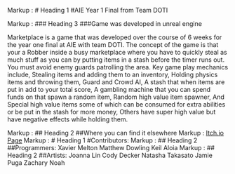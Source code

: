 Markup :  # Heading 1 #AIE Year 1 Final from Team DOTI

Markup :  ### Heading 3 ###Game was developed in unreal engine

​Marketplace is a game that was developed over the course of 6 weeks for the year one final at AIE with team DOTI. The concept of the game is that your a Robber inside a busy marketplace where you have to quickly steal as much stuff as you can by putting items in a stash before the timer runs out. You must avoid enemy guards patrolling the area. Key game play mechanics include,  Stealing items and adding them to an inventory, Holding physics items and throwing them, Guard and Crowd AI, A stash that when items are put in add to your total score, A gambling machine that you can spend funds on that spawn a random item, Random high value item spawner, And Special high value items some of which can be consumed for extra abilities or be put in the stash for more money, Others have super high value but have negative effects while holding them.

Markup :  ## Heading 2 ##Where you can find it elsewhere
Markup :  [Itch.io Page](http://atoxiam.itch.io/marketplayce)
Markup :  # Heading 1 #Contributors:
Markup :  ## Heading 2 ##Programmers:
Xavier Melton
Matthew Dowling
Keil Aloia
Markup :  ## Heading 2 ##Artists:
Joanna Lin
Cody Decker
Natasha Takasato
Jamie Puga
Zachary Noah

